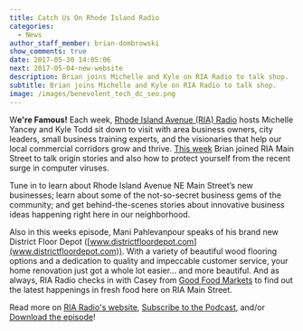```yaml
---
title: Catch Us On Rhode Island Radio
categories:
  - News
author_staff_member: brian-dombrowski
show_comments: true
date: 2017-05-30 14:05:06
next: 2017-05-04-new-website
description: Brian joins Michelle and Kyle on RIA Radio to talk shop.
subtitle: Brian joins Michelle and Kyle on RIA Radio to talk shop.
image: /images/benevolent_tech_dc_seo.png
---
```


<span class="dropcap">W</span>**e're Famous!** Each week, [Rhode Island Avenue (RIA) Radio](http://riamainstreet.org/ria-radio-podcasts/) hosts Michelle Yancey and Kyle Todd sit down to visit with area business owners, city leaders, small business training experts, and the visionaries that help our local commercial corridors grow and thrive. [This week](http://www.buzzsprout.com/46492/519092-74-benevolent-tech-district-floor-depot.mp3) Brian joined RIA Main Street to talk origin stories and also how to protect yourself from the recent surge in computer viruses.

Tune in to learn about Rhode Island Avenue NE Main Street’s new businesses; learn about some of the not-so-secret business gems of the community; and get behind-the-scenes stories about innovative business ideas happening right here in our neighborhood.

Also in this weeks episode, Mani Pahlevanpour speaks of his brand new District Floor Depot ([www.districtfloordepot.com](www.districtfloordepot.com)). With a variety of beautiful wood flooring options and a dedication to quality and impeccable customer service, your home renovation just got a whole lot easier... and more beautiful. And as always, RIA Radio checks in with Casey from [Good Food Markets](http://www.goodfoodmarkets.com/) to find out the latest happenings in fresh food here on RIA Main Street.

Read more on [RIA Radio's website](http://riamainstreet.org/ria-radio-podcasts/), [Subscribe to the Podcast](pcast:/http://feeds.feedburner.com/rhodeislandavenueradio), and/or [Download the episode](http://www.buzzsprout.com/46492/519092-74-benevolent-tech-district-floor-depot.mp3)!